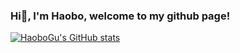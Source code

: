 ### Hi👋, I'm Haobo, welcome to my github page!

[![HaoboGu's GitHub stats](https://github-readme-stats.vercel.app/api?username=HaoboGu&count_private=true&show_icons=true&theme=vue)](https://github.com/HaoboGu)
<!--
**HaoboGu/HaoboGu** is a ✨ _special_ ✨ repository because its `README.md` (this file) appears on your GitHub profile.

Here are some ideas to get you started:

- 🔭 I’m currently working on AI-assisted programming tools
- 🌱 I’m currently learning ...
- 👯 I’m looking to collaborate on ...
- 🤔 I’m looking for help with ...
- 💬 Ask me about ...
- 📫 How to reach me: ...
- 😄 Pronouns: ...
- ⚡ Fun fact: ...
-->
